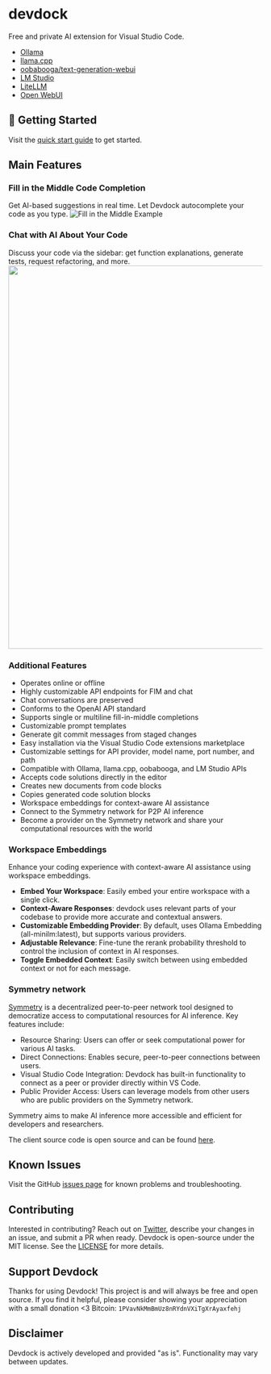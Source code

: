 # devdock
Free and private AI extension for Visual Studio Code.

- [Ollama](https://github.com/jmorganca/ollama)
- [llama.cpp](https://github.com/ggerganov/llama.cpp)
- [oobabooga/text-generation-webui](https://github.com/oobabooga/text-generation-webui)
- [LM Studio](https://github.com/lmstudio-ai)
- [LiteLLM](https://github.com/BerriAI/litellm)
- [Open WebUI](https://github.com/open-webui/open-webui)

## 🚀 Getting Started
Visit the [quick start guide](https://devdockdotdev.github.io/devdock-docs/general/quick-start/) to get started.

## Main Features

### Fill in the Middle Code Completion
Get AI-based suggestions in real time. Let Devdock autocomplete your code as you type.
![Fill in the Middle Example](https://github.com/rjmacarthy/devdock/assets/5537428/69f567c0-2700-4474-b621-6099255bc87b)

### Chat with AI About Your Code
Discuss your code via the sidebar: get function explanations, generate tests, request refactoring, and more.
<img src="https://github.com/rjmacarthy/devdock/assets/5537428/a5c5bb34-60f6-41f6-8226-c62cf4c17c1d" width="760"/>

### Additional Features
- Operates online or offline
- Highly customizable API endpoints for FIM and chat
- Chat conversations are preserved
- Conforms to the OpenAI API standard
- Supports single or multiline fill-in-middle completions
- Customizable prompt templates
- Generate git commit messages from staged changes
- Easy installation via the Visual Studio Code extensions marketplace
- Customizable settings for API provider, model name, port number, and path
- Compatible with Ollama, llama.cpp, oobabooga, and LM Studio APIs
- Accepts code solutions directly in the editor
- Creates new documents from code blocks
- Copies generated code solution blocks
- Workspace embeddings for context-aware AI assistance
- Connect to the Symmetry network for P2P AI inference
- Become a provider on the Symmetry network and share your computational resources with the world
  
### Workspace Embeddings
Enhance your coding experience with context-aware AI assistance using workspace embeddings.
- **Embed Your Workspace**: Easily embed your entire workspace with a single click.
- **Context-Aware Responses**: devdock uses relevant parts of your codebase to provide more accurate and contextual answers.
- **Customizable Embedding Provider**: By default, uses Ollama Embedding (all-minilm:latest), but supports various providers.
- **Adjustable Relevance**: Fine-tune the rerank probability threshold to control the inclusion of context in AI responses.
- **Toggle Embedded Context**: Easily switch between using embedded context or not for each message.

### Symmetry network
[Symmetry](https://twinny.dev/symmetry) is a decentralized peer-to-peer network tool designed to democratize access to computational resources for AI inference. Key features include:

- Resource Sharing: Users can offer or seek computational power for various AI tasks.
- Direct Connections: Enables secure, peer-to-peer connections between users.
- Visual Studio Code Integration: Devdock has built-in functionality to connect as a peer or provider directly within VS Code.
- Public Provider Access: Users can leverage models from other users who are public providers on the Symmetry network.

Symmetry aims to make AI inference more accessible and efficient for developers and researchers.

The client source code is open source and can be found [here](https://github.com/devdockdotdev/symmetry-core).

## Known Issues
Visit the GitHub [issues page](https://github.com/rjmacarthy/devdock/issues) for known problems and troubleshooting.

## Contributing
Interested in contributing? Reach out on [Twitter](https://x.com/devdockdotdev), describe your changes in an issue, and submit a PR when ready. Devdock is open-source under the MIT license. See the [LICENSE](https://github.com/rjmacarthy/devdock/blob/master/LICENSE) for more details.

## Support Devdock
Thanks for using Devdock! 
This project is and will always be free and open source. If you find it helpful, please consider showing your appreciation with a small donation <3
Bitcoin: `1PVavNkMmBmUz8nRYdnVXiTgXrAyaxfehj`

## Disclaimer
Devdock is actively developed and provided "as is". Functionality may vary between updates.
